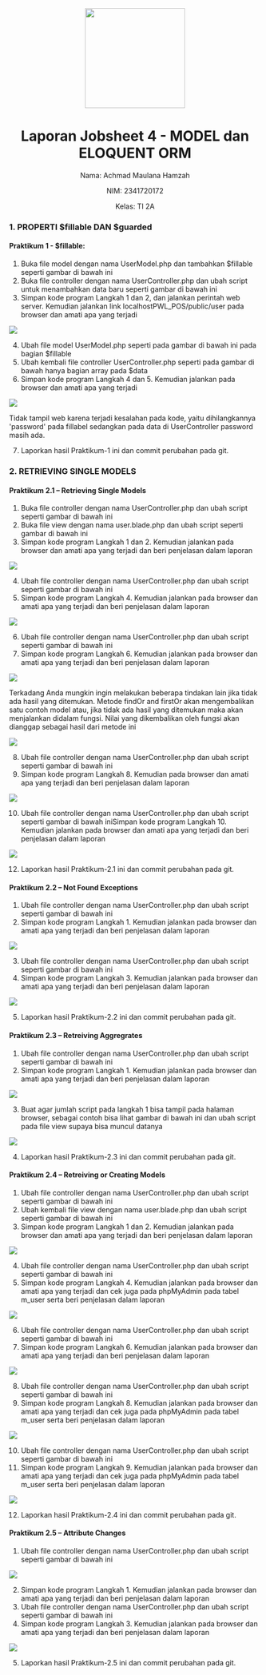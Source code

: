 <div style="text-align: center;">
  <img src="image/LogoPolinema.jpg" width="200">
</div>

<h1 style="text-align: center;">Laporan Jobsheet 4 - MODEL dan ELOQUENT ORM</h1>

<p style="text-align: center;">Nama: Achmad Maulana Hamzah</p>
<p style="text-align: center;">NIM: 2341720172</p>
<p style="text-align: center;">Kelas: TI 2A</p>

### 1. PROPERTI $fillable DAN $guarded
#### Praktikum 1 - $fillable:
1. Buka file model dengan nama UserModel.php dan tambahkan $fillable seperti gambar
di bawah ini
2. Buka file controller dengan nama UserController.php dan ubah script untuk
menambahkan data baru seperti gambar di bawah ini
3. Simpan kode program Langkah 1 dan 2, dan jalankan perintah web server. Kemudian
jalankan link localhostPWL_POS/public/user pada browser dan amati apa yang terjadi

<img src="image/prak1.0-1.png">

4. Ubah file model UserModel.php seperti pada gambar di bawah ini pada bagian
$fillable
5. Ubah kembali file controller UserController.php seperti pada gambar di bawah hanya
bagian array pada $data
6. Simpan kode program Langkah 4 dan 5. Kemudian jalankan pada browser dan amati
apa yang terjadi

<img src="image/prak1.0-2.png">

Tidak tampil web karena terjadi kesalahan pada kode, yaitu dihilangkannya 'password' pada fillabel sedangkan pada data di UserController password masih ada.

7. Laporkan hasil Praktikum-1 ini dan commit perubahan pada git.

### 2. RETRIEVING SINGLE MODELS
#### Praktikum 2.1 – Retrieving Single Models
1. Buka file controller dengan nama UserController.php dan ubah script seperti gambar
di bawah ini
2. Buka file view dengan nama user.blade.php dan ubah script seperti gambar di bawah
ini
3. Simpan kode program Langkah 1 dan 2. Kemudian jalankan pada browser dan amati
apa yang terjadi dan beri penjelasan dalam laporan

<img src="image/prak2.1-1.png">

4. Ubah file controller dengan nama UserController.php dan ubah script seperti gambar
di bawah ini
5. Simpan kode program Langkah 4. Kemudian jalankan pada browser dan amati apa yang
terjadi dan beri penjelasan dalam laporan

<img src="image/prak2.1-1.png">

6. Ubah file controller dengan nama UserController.php dan ubah script seperti gambar
di bawah ini
7. Simpan kode program Langkah 6. Kemudian jalankan pada browser dan amati apa yang
terjadi dan beri penjelasan dalam laporan

<img src="image/prak2.1-1.png">

Terkadang Anda mungkin ingin melakukan beberapa tindakan lain jika tidak ada hasil yang
ditemukan. Metode findOr and firstOr akan mengembalikan satu contoh model atau, jika
tidak ada hasil yang ditemukan maka akan menjalankan didalam fungsi. Nilai yang
dikembalikan oleh fungsi akan dianggap sebagai hasil dari metode ini

<img src="image/info2.1.png">

8. Ubah file controller dengan nama UserController.php dan ubah script seperti gambar
di bawah ini
9. Simpan kode program Langkah 8. Kemudian pada browser dan amati apa yang terjadi
dan beri penjelasan dalam laporan

<img src="image/prak2.1-1.png"> 

10. Ubah file controller dengan nama UserController.php dan ubah script seperti gambar
di bawah iniSimpan kode program Langkah 10. Kemudian jalankan pada browser dan amati apa
yang terjadi dan beri penjelasan dalam laporan

<img src="image/prak2.1-10.png"> 

12. Laporkan hasil Praktikum-2.1 ini dan commit perubahan pada git.

#### Praktikum 2.2 – Not Found Exceptions
1. Ubah file controller dengan nama UserController.php dan ubah script seperti gambar
di bawah ini
2. Simpan kode program Langkah 1. Kemudian jalankan pada browser dan amati apa yang
terjadi dan beri penjelasan dalam laporan

<img src="image/prak2.1-1.png"> 

3. Ubah file controller dengan nama UserController.php dan ubah script seperti gambar
di bawah ini
4. Simpan kode program Langkah 3. Kemudian jalankan pada browser dan amati apa yang
terjadi dan beri penjelasan dalam laporan

<img src="image/prak2.1-10.png"> 

5. Laporkan hasil Praktikum-2.2 ini dan commit perubahan pada git.

#### Praktikum 2.3 – Retreiving Aggregrates
1. Ubah file controller dengan nama UserController.php dan ubah script seperti gambar
di bawah ini
2. Simpan kode program Langkah 1. Kemudian jalankan pada browser dan amati apa yang
terjadi dan beri penjelasan dalam laporan

<img src="image/prak2.3-1.png"> 

3. Buat agar jumlah script pada langkah 1 bisa tampil pada halaman browser, sebagai
contoh bisa lihat gambar di bawah ini dan ubah script pada file view supaya bisa muncul
datanya

<img src="image/prak2.3-3.png">

4. Laporkan hasil Praktikum-2.3 ini dan commit perubahan pada git.

#### Praktikum 2.4 – Retreiving or Creating Models
1. Ubah file controller dengan nama UserController.php dan ubah script seperti gambar
di bawah ini
2. Ubah kembali file view dengan nama user.blade.php dan ubah script seperti gambar di
bawah ini
3. Simpan kode program Langkah 1 dan 2. Kemudian jalankan pada browser dan amati
apa yang terjadi dan beri penjelasan dalam laporan

<img src="image/prak2.4-3.png">

4. Ubah file controller dengan nama UserController.php dan ubah script seperti gambar
di bawah ini
5. Simpan kode program Langkah 4. Kemudian jalankan pada browser dan amati apa yang
terjadi dan cek juga pada phpMyAdmin pada tabel m_user serta beri penjelasan dalam
laporan

<img src="image/prak2.4-4.png">

6. Ubah file controller dengan nama UserController.php dan ubah script seperti gambar
di bawah ini
7. Simpan kode program Langkah 6. Kemudian jalankan pada browser dan amati apa yang
terjadi dan beri penjelasan dalam laporan

<img src="image/prak2.4-3.png">

8. Ubah file controller dengan nama UserController.php dan ubah script seperti gambar
di bawah ini
9. Simpan kode program Langkah 8. Kemudian jalankan pada browser dan amati apa yang
terjadi dan cek juga pada phpMyAdmin pada tabel m_user serta beri penjelasan dalam
laporan

<img src="image/prak2.4-9.png">

10. Ubah file controller dengan nama UserController.php dan ubah script seperti gambar
di bawah ini
11. Simpan kode program Langkah 9. Kemudian jalankan pada browser dan amati apa yang
terjadi dan cek juga pada phpMyAdmin pada tabel m_user serta beri penjelasan dalam
laporan

<img src="image/prak2.4-9.png">

12. Laporkan hasil Praktikum-2.4 ini dan commit perubahan pada git.

#### Praktikum 2.5 – Attribute Changes
1. Ubah file controller dengan nama UserController.php dan ubah script seperti gambar
di bawah ini

<img src="image/prak2.5-1.png">

2. Simpan kode program Langkah 1. Kemudian jalankan pada browser dan amati apa yang
terjadi dan beri penjelasan dalam laporan
3. Ubah file controller dengan nama UserController.php dan ubah script seperti gambar
di bawah ini
4. Simpan kode program Langkah 3. Kemudian jalankan pada browser dan amati apa yang
terjadi dan beri penjelasan dalam laporan

<img src="image/prak2.3-1.png">

5. Laporkan hasil Praktikum-2.5 ini dan commit perubahan pada git.